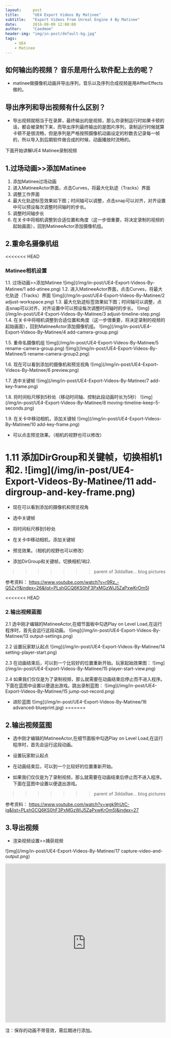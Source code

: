 ```yaml
---
layout:     post
title:      "UE4 Export Videos By Matinee"
subtitle:   "Export Videos From Unreal Engine 4 By Matinee"
date:       2016-08-09 12:00:00
author:     "Caedmom"
header-img: "img/in-post/default-bg.jpg"
tags:
    - UE4
    - Matinee
---
```



## 如何输出的视频？ 音乐是用什么软件配上去的呢？
* matinee做摄像机动画并导出序列，音乐以及序列合成视频是用AffterEffects做的。
 
## 导出序列和导出视频有什么区别？
* 导出视频就相当于在录屏，最终输出的是视频，那么你录制运行时如果卡顿的话，都会被录制下来，而导出序列最终输出的是图片序列，录制运行时候就算卡顿不是很流畅，但是序列是严格按照摄像机动画设定的秒数去记录每一帧的，所以导入到后期软件做合成的时候，动画播放时流畅的。
 
下面开始讲解UE4 Matinee录制视频
 
## 1.过场动画>>添加Matinee
 
1. 添加Matinee过场动画
2. 进入MatineeActor界面，点击Curves，将最大化轨迹（Tracks）界面
3. 调整工作界面
4. 最大化轨迹标签效果如下图；时间轴可以调整，点击snap可以对齐，对齐设置中可以预设每次调整时间轴时的步长。
5. 调整时间轴步长
6. 在关卡中将相机调整到合适位置和角度（这一步很重要，将决定录制的视频的起始画面），回到MatineeActor添加摄像机组。
 
 
## 2.重命名摄像机组

<<<<<<< HEAD
### Matinee相机设置
 
1.1. 过场动画>>添加Matinee
![img](/img/in-post/UE4-Export-Videos-By-Matinee/1 add-atinee.png)
1.2. 进入MatineeActor界面，点击Curves，将最大化轨迹（Tracks）界面
![img](/img/in-post/UE4-Export-Videos-By-Matinee/2 adjust-workspace.png)
1.3. 最大化轨迹标签效果如下图；时间轴可以调整，点击snap可以对齐，对齐设置中可以预设每次调整时间轴时的步长。
![img](/img/in-post/UE4-Export-Videos-By-Matinee/3 adjust-timeline-step.png)
1.4. 在关卡中将相机调整到合适位置和角度（这一步很重要，将决定录制的视频的起始画面），回到MatineeActor添加摄像机组。
 ![img](/img/in-post/UE4-Export-Videos-By-Matinee/4 add-camera-group.png)
 
1.5. 重命名摄像机组
![img](/img/in-post/UE4-Export-Videos-By-Matinee/5 rename-camera-group.png)
![img](/img/in-post/UE4-Export-Videos-By-Matinee/5 rename-camera-group2.png) 

 
1.6. 现在可以看到添加的摄像机和预览视角
![img](/img/in-post/UE4-Export-Videos-By-Matinee/6 preview.png)
 
1.7. 选中关键帧
![img](/img/in-post/UE4-Export-Videos-By-Matinee/7 add-key-frame.png)

1.8. 将时间标尺移到5秒处（移动时间轴、控制此段动画时长为5秒）
![img](/img/in-post/UE4-Export-Videos-By-Matinee/8 moving-timeline-keep-5-seconds.png)

1.9. 在关卡中移动相机，添加关键帧
![img](/img/in-post/UE4-Export-Videos-By-Matinee/10 add-key-frame.png)
* 可以点击预览效果。（相机的视野也可以修改）

1.11 添加DirGroup和关键帧，切换相机1和2.
![img](/img/in-post/UE4-Export-Videos-By-Matinee/11 add-dirgroup-and-key-frame.png)
=======
 

 
* 现在可以看到添加的摄像机和预览视角

 
* 选中关键帧

* 将时间标尺移到5秒处

* 在关卡中移动相机，添加关键帧

* 预览效果。（相机的视野也可以修改）
 
* 添加DirGroup和关键帧，切换相机1和2.

>>>>>>> parent of 3dda9ae... blog pictures
 
参考资料：
https://www.youtube.com/watch?v=r9Rz_-Q5ZyY&index=26&list=PLshGCQ6KS0hF3PxMGzWiJ5ZaPxwKrOm5I
 
 
 
<<<<<<< HEAD
### 2.输出视频蓝图
2.1 选中刚才编辑的MatineeActor,在细节面板中勾选Play on Level Load,在运行程序时，首先会运行这段动画。
![img](/img/in-post/UE4-Export-Videos-By-Matinee/13 output-settings.png)
 
2.2 设置玩家默认起点
![img](/img/in-post/UE4-Export-Videos-By-Matinee/14 setting-player-start.png)
 
2.3 在动画结束后，可以到一个比较好的位置重新开始。玩家起始效果图：
![img](/img/in-post/UE4-Export-Videos-By-Matinee/15 player-start-view.png)
 
2.4 如果我们仅仅是为了录制视频，那么就需要在动画结束后停止而不进入程序。下面在蓝图中设置以便退出游戏。跳出录制蓝图：
![img](/img/in-post/UE4-Export-Videos-By-Matinee/15 jump-out-record.png)
* 进阶蓝图 
![img](/img/in-post/UE4-Export-Videos-By-Matinee/16 advanced-blueprint.jpg)
=======
## 2.输出视频蓝图
* 选中刚才编辑的MatineeActor,在细节面板中勾选Play on Level Load,在运行程序时，首先会运行这段动画。

 
* 设置玩家默认起点

 
* 在动画结束后，可以到一个比较好的位置重新开始。

 
* 如果我们仅仅是为了录制视频，那么就需要在动画结束后停止而不进入程序。下面在蓝图中设置以便退出游戏。

 
 
 
 
 

>>>>>>> parent of 3dda9ae... blog pictures
 
参考资料：
https://www.youtube.com/watch?v=wgk9hUtC-ig&list=PLshGCQ6KS0hF3PxMGzWiJ5ZaPxwKrOm5I&index=27
 
## 3.导出视频
* 渲染视频设置>>捕获视频

![img](/img/in-post/UE4-Export-Videos-By-Matinee/17 capture-video-and-output.png)

<iframe frameborder="0" width="100%" height="498" src="https://v.qq.com/iframe/player.html?vid=m034717et3g&tiny=0&auto=0" allowfullscreen></iframe>

注：保存的动画不带音效，需后期进行添加。
